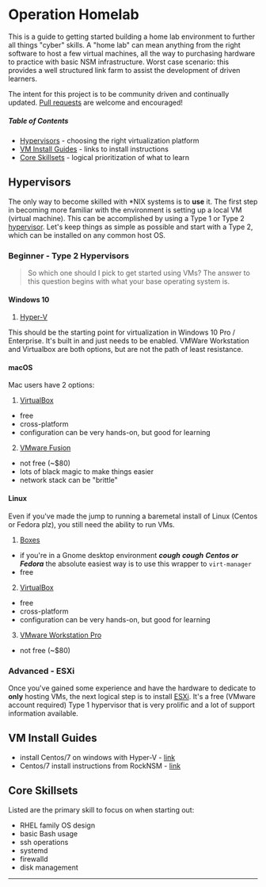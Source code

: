 # Operation Homelab

This is a guide to getting started building a home lab environment to further all things "cyber" skills. A "home lab" can mean anything from the right software to host a few virtual machines, all the way to purchasing hardware to practice with basic NSM infrastructure. Worst case scenario: this provides a well structured link farm to assist the development of driven learners.  

The intent for this project is to be community driven and continually updated. [Pull requests](https://help.github.com/articles/about-pull-requests/) are welcome and encouraged!


##### Table of Contents

- [Hypervisors](#hypervisors) - choosing the right virtualization platform
- [VM Install Guides](#vm-install-guides) - links to install instructions
- [Core Skillsets](#core-skillsets) - logical prioritization of what to learn


## Hypervisors

The only way to become skilled with \*NIX systems is to **use** it.  The first step in becoming more familiar with the environment is setting up a local VM (virtual machine).  This can be accomplished by using a Type 1 or Type 2 [hypervisor](https://youtu.be/VtXNIy_noWg).  Let's keep things as simple as possible and start with a Type 2, which can be installed on any common host OS.

### Beginner - Type 2 Hypervisors

> So which one should I pick to get started using VMs?
The answer to this question begins with what your base operating system is.  

#### Windows 10

1. [Hyper-V](https://docs.microsoft.com/en-us/virtualization/hyper-v-on-windows/quick-start/enable-hyper-v)

This should be the starting point for virtualization in Windows 10 Pro / Enterprise. It's built in and just needs to be enabled.  VMWare Workstation and Virtualbox are both options, but are not the path of least resistance.

#### macOS

Mac users have 2 options:

1. [VirtualBox](https://www.virtualbox.org/wiki/Downloads)
- free
- cross-platform
- configuration can be very hands-on, but good for learning

2. [VMware Fusion](https://www.vmware.com/products/fusion.html)
- not free (~$80)
- lots of black magic to make things easier
- network stack can be "brittle"

#### Linux

Even if you've made the jump to running a baremetal install of Linux (Centos or Fedora plz), you still need the ability to run VMs.

1. [Boxes](https://wiki.gnome.org/Apps/Boxes)
- if you're in a Gnome desktop environment **_cough_** **_cough_** **_Centos or Fedora_** the absolute easiest way is to use this wrapper to `virt-manager`
- free

2. [VirtualBox](https://www.virtualbox.org/wiki/Downloads)
- free
- cross-platform
- configuration can be very hands-on, but good for learning

3. [VMware Workstation Pro](https://www.vmware.com/products/workstation-pro.html)
- not free (~$80)


### Advanced - ESXi

Once you've gained some experience and have the hardware to dedicate to **only** hosting VMs, the next logical step is to install [ESXi](https://my.vmware.com/en/web/vmware/evalcenter?p=free-esxi6).  It's a free (VMware account required) Type 1 hypervisor that is very prolific and a lot of support information available.


## VM Install Guides

- install Centos/7 on windows with Hyper-V - [link](https://linuxhint.com/install_centos_hyperv/)
- Centos/7 install instructions from RockNSM - [link](https://rocknsm.gitbooks.io/rocknsm-guide/content/build/install.html)


## Core Skillsets

Listed are the primary skill to focus on when starting out:

- RHEL family OS design
- basic Bash usage
- ssh operations
- systemd
- firewalld
- disk management

---
